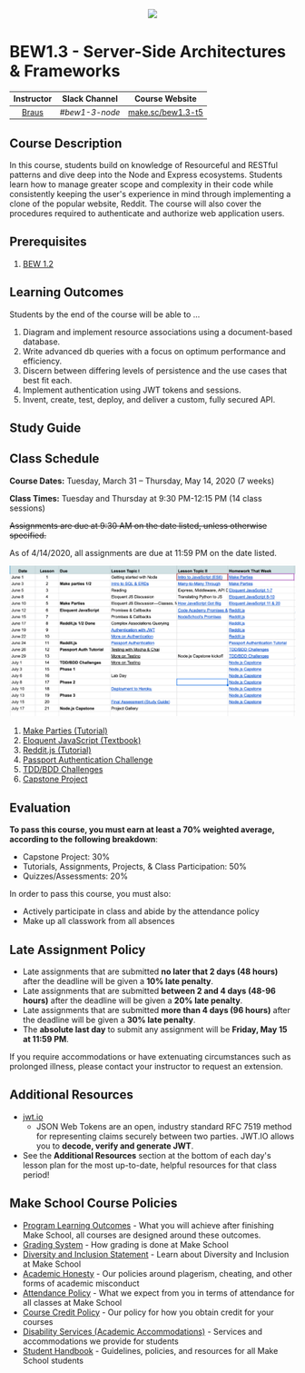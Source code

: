 <p align="center">
  <img src="node.png" height="110">
</p>

# BEW1.3 - Server-Side Architectures & Frameworks

| Instructor | Slack Channel | Course Website |
| :--------------------------------------: | :-----------: | :--------------------------------------: |
| [Braus](https://github.com/ajbraus) | _#bew1-3-node_ | [make.sc/bew1.3-t5](make.sc/bew1.3-t5) |

## Course Description

In this course, students build on knowledge of Resourceful and RESTful patterns and dive deep into the Node and Express ecosystems. Students learn how to manage greater scope and complexity in their code while consistently keeping the user's experience in mind through implementing a clone of the popular website, Reddit. The course will also cover the procedures required to authenticate and authorize web application users.

## Prerequisites

1. [BEW 1.2](http://make.sc/bew1-2)

## Learning Outcomes

Students by the end of the course will be able to ...

1. Diagram and implement resource associations using a document-based database.
1. Write advanced db queries with a focus on optimum performance and efficiency.
1. Discern between differing levels of persistence and the use cases that best fit each.
1. Implement authentication using JWT tokens and sessions.
1. Invent, create, test, deploy, and deliver a custom, fully secured API.

## Study Guide

<!-- To best prepare for the final exam, review [this study guide](study-guide.md). -->

## Class Schedule

**Course Dates:** Tuesday, March 31 – Thursday, May 14, 2020 (7 weeks)

**Class Times:** Tuesday and Thursday at 9:30 PM-12:15 PM (14 class sessions)

~~Assignments are due at 9:30 AM on the date listed, unless otherwise specified.~~

As of 4/14/2020, all assignments are due at 11:59 PM on the date listed.

<p align="center">
  <img src="2020-Summer.png">
</p>

<!-- 
| Class |     Date      | Topics | Assignment Due | Assessment |
| :---: | :-----------: | :--------: | :--------: | :--------: |
|   1   |  Tue, Mar 31  | [Intro to Node](Lessons/01-Intro-to-Node/) | - | |
|   2   |  Thu, Apr 2  | [JS Intro & Asynchronous Programming](Lessons/02-Intro-to-JS/) | [GIF Search Tutorial] | |
|   3   |  Tue, Apr 7  | [HTTP Methods & Endpoint Design](Lessons/03-Http-Methods/) | [Codecademy JS]: Promises & Async/Await<br>[Promise Challenges] | |
|   4   |  Thu, Apr 9  | [Databases](Lessons/04-Databases/) | [Reddit.js] Part 1-3 | |
|   5   |  Tue, Apr 14   | [Testing with Mocha & Chai](Lessons/05-Testing-Mocha-Chai/) | [Reddit.js] Part 4-6 | |
|   6   |  Thu, Apr 16   | [Documentation with Docsify](Lessons/08-Documentation/) | [TDD/BDD Challenges] | |
|   7   |  Tue, Apr 21  | [Testing Express Routes](Lessons/06-Testing-Express-Routes/) | [API Project Proposal/Documentation] | [Midterm Assessment](Assessments/midterm-assessment.md) |
|   8   |  Thu, Apr 23  | [Review/Lab Day](Lessons/09-Review/) | [Chai Testing Challenges] |  |
|   9   |  Tue, Apr 28  | [Authentication with JWT](Lessons/07-Authentication/) | [Reddit.js] Part 7-9 | |
|  10   |  Thu, Apr 30  | [More Authentication](Lessons/11-More-Authentication/) | [API Project] Phase 2 | |
|  11   |  Tue, May 5  | Lab Day | [Reddit.js] Part 10-11<br>[Auth API Tutorial](https://scotch.io/tutorials/authenticate-a-node-es6-api-with-json-web-tokens) | |
|  12   |  Thu, May 7  | [Authentication with Passport](Lessons/10-Passport/) |  | |
|  13   |  Tue, May 12   | [Deployment](Lessons/12-Deployment/) | | |
|  14   |  Thu, May 14   | Final Class | [API Project] Phase 3 | [Final Assessment](Assessments/final-assessment.md) |


[GIF Search Tutorial]: https://www.makeschool.com/academy/track/gif-search-app-ynu
[Codecademy JS]: https://www.codecademy.com/learn/introduction-to-javascript
[Promise Challenges]: https://github.com/Make-School-Labs/promises-challenges
[Reddit.js]: https://www.makeschool.com/academy/track/reddit-clone-in-node-js
[TDD/BDD Challenges]: https://github.com/make-school-labs/tdd-bdd-challenge
[Chai Testing Challenges]: https://github.com/make-school-labs/chai-testing-challenges
[JWT/Authentication Challenges]: #
[Advanced Testing Challenges]: #
[Advanced Authentication Challenges]: #
[API Project Proposal/Documentation]: https://make-school-courses.github.io/BEW-1.3-Server-Side-Architectures-and-Frameworks/#/Lessons/08-Documentation/?id=wrap-up
[API Project]: Projects/02-Custom-API-Project.md

[Midterm Assessment]: Assessments/quiz-1.md
[Final Assessment]: Assessments/quiz-2.md

-->


1. [Make Parties (Tutorial)](https://www.makeschool.com/academy/track/make-tweets)
2. [Eloquent JavaScript (Textbook)](https://eloquentjavascript.net/)
3. [Reddit.js (Tutorial)](https://www.makeschool.com/academy/track/reddit-clone-in-node-js)
4. [Passport Authentication Challenge](https://docs.google.com/spreadsheets/d/1cItyOCe6tNv4EURFjmlOb6DdUvhV2WI7zCdoBhUyDHA/edit#gid=876739297)
5. [TDD/BDD Challenges](https://github.com/make-school-labs/tdd-bdd-challenge)
6. [Capstone Project](https://docs.google.com/a/makeschool.com/document/d/1HVG0vkrENPRUTzHSuaI41A0sp_MUIlwYG07Q77KImCA/edit?usp=sharing)


## Evaluation

**To pass this course, you must earn at least a 70% weighted average, according to the following breakdown**:

- Capstone Project: 30%
- Tutorials, Assignments, Projects, & Class Participation: 50%
- Quizzes/Assessments: 20%

In order to pass this course, you must also:

- Actively participate in class and abide by the attendance policy
- Make up all classwork from all absences

## Late Assignment Policy

- Late assignments that are submitted **no later that 2 days (48 hours)** after the deadline will be given a **10% late penalty**.
- Late assignments that are submitted **between 2 and 4 days (48-96 hours)** after the deadline will be given a **20% late penalty**.
- Late assignments that are submitted **more than 4 days (96 hours)** after the deadline will be given a **30% late penalty**.
- The **absolute last day** to submit any assignment will be **Friday, May 15 at 11:59 PM**.

If you require accommodations or have extenuating circumstances such as prolonged illness, please contact your instructor to request an extension.


## Additional Resources

* [jwt.io](https://jwt.io)
  * JSON Web Tokens are an open, industry standard RFC 7519 method for representing claims securely between two parties. JWT.IO allows you to **decode, verify and generate JWT**.
* See the **Additional Resources** section at the bottom of each day's lesson plan for the most up-to-date, helpful resources for that class period!

## Make School Course Policies

- [Program Learning Outcomes](https://make.sc/program-learning-outcomes) - What you will achieve after finishing Make School, all courses are designed around these outcomes.
- [Grading System](https://make.sc/grading-system) - How grading is done at Make School
- [Diversity and Inclusion Statement](https://make.sc/diversity-and-inclusion-statement) - Learn about Diversity and Inclusion at Make School
- [Academic Honesty](https://make.sc/academic-honesty-policy) - Our policies around plagerism, cheating, and other forms of academic misconduct 
- [Attendance Policy](https://make.sc/attendance-policy) - What we expect from you in terms of attendance for all classes at Make School
- [Course Credit Policy](https://make.sc/course-credit-policy) - Our policy for how you obtain credit for your courses
- [Disability Services (Academic Accommodations)](https://make.sc/disability-services) - Services and accommodations we provide for students
- [Student Handbook](https://make.sc/student-handbook) - Guidelines, policies, and resources for all Make School students
